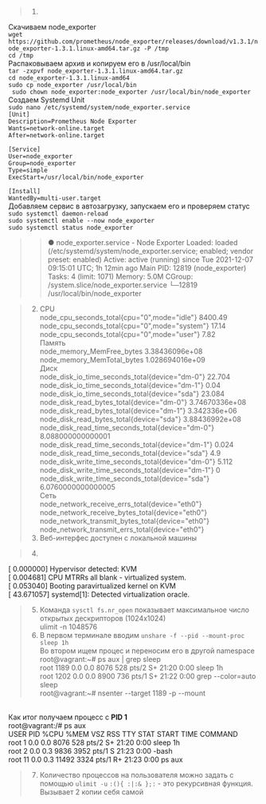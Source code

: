> 1. 
Скачиваем node_exporter<br>
`wget https://github.com/prometheus/node_exporter/releases/download/v1.3.1/node_exporter-1.3.1.linux-amd64.tar.gz -P /tmp`<br>
`cd /tmp`<br>
Распаковываем архив и копируем его в /usr/local/bin<br>
`tar -zxpvf node_exporter-1.3.1.linux-amd64.tar.gz`<br>
`cd node_exporter-1.3.1.linux-amd64`<br>
`sudo cp node_exporter /usr/local/bin`<br>
` sudo chown node_exporter:node_exporter /usr/local/bin/node_exporter`<br>
Создаем Systemd Unit<br>
`sudo nano /etc/systemd/system/node_exporter.service`<br>
`[Unit]`<br>
`Description=Prometheus Node Exporter`<br>
`Wants=network-online.target`<br>
`After=network-online.target`<br>
` `<br>
`[Service]`<br>
`User=node_exporter`<br>
`Group=node_exporter`<br>
`Type=simple`<br>
`ExecStart=/usr/local/bin/node_exporter`<br>
` `<br>
`[Install]`<br>
`WantedBy=multi-user.target`<br>
Добавляем сервис в автозагрузку, запускаем его и проверяем статус<br>
`sudo systemctl daemon-reload`<br>
`sudo systemctl enable --now node_exporter`<br>
`sudo systemctl status node_exporter`<br>

>>● node_exporter.service - Node Exporter
>>     Loaded: loaded (/etc/systemd/system/node_exporter.service; enabled; vendor preset: enabled)
>>     Active: active (running) since Tue 2021-12-07 09:15:01 UTC; 1h 12min ago
>>   Main PID: 12819 (node_exporter)
>>      Tasks: 4 (limit: 1071)
>>      Memory: 5.0M
>>     CGroup: /system.slice/node_exporter.service
>>             └─12819 /usr/local/bin/node_exporter

> 2. CPU<br>
node_cpu_seconds_total{cpu="0",mode="idle"} 8400.49<br>
node_cpu_seconds_total{cpu="0",mode="system"} 17.14<br>
node_cpu_seconds_total{cpu="0",mode="user"} 7.82<br>
Память<br>
node_memory_MemFree_bytes 3.38436096e+08<br>
node_memory_MemTotal_bytes 1.028694016e+09<br>
Диск<br>
node_disk_io_time_seconds_total{device="dm-0"} 22.704<br>
node_disk_io_time_seconds_total{device="dm-1"} 0.04<br>
node_disk_io_time_seconds_total{device="sda"} 23.084<br>
node_disk_read_bytes_total{device="dm-0"} 3.74670336e+08<br>
node_disk_read_bytes_total{device="dm-1"} 3.342336e+06<br>
node_disk_read_bytes_total{device="sda"} 3.88436992e+08<br>
node_disk_read_time_seconds_total{device="dm-0"} 8.088000000000001<br>
node_disk_read_time_seconds_total{device="dm-1"} 0.024<br>
node_disk_read_time_seconds_total{device="sda"} 4.9<br>
node_disk_write_time_seconds_total{device="dm-0"} 5.112<br>
node_disk_write_time_seconds_total{device="dm-1"} 0<br>
node_disk_write_time_seconds_total{device="sda"} 6.0760000000000005<br>
Сеть<br>
node_network_receive_errs_total{device="eth0"}<br>
node_network_receive_bytes_total{device="eth0"}<br>
node_network_transmit_bytes_total{device="eth0"}<br>
node_network_transmit_errs_total{device="eth0"}<br>
> 3. Веб-интерфес доступен с локальной машины<br>

> 4.  
[    0.000000] Hypervisor detected: KVM<br>
[    0.004681] CPU MTRRs all blank - virtualized system.<br>
[    0.053040] Booting paravirtualized kernel on KVM<br>
[   43.671057] systemd[1]: Detected virtualization oracle.<br>

> 5. Команда `sysctl fs.nr_open` показывает максимальное число открытых дескрипторов (1024х1024)<br>
     ulimit -n 1048576<br>
> 6.  В первом терминале вводим `unshare -f --pid --mount-proc sleep 1h`<br>
Во втором ищем процес и переносим его в другой namespace<br>
root@vagrant:~# ps aux | grep sleep<br>
root        1189  0.0  0.0   8076   528 pts/2    S+   21:20   0:00 sleep 1h<br>
root        1202  0.0  0.0   8900   736 pts/1    S+   21:22   0:00 grep --color=auto sleep<br>
root@vagrant:~# nsenter --target 1189 -p --mount<br>
<br>
Как итог получаем процесс с <b>PID 1</b><br>
root@vagrant:/# ps aux<br>
USER         PID %CPU %MEM    VSZ   RSS TTY      STAT START   TIME COMMAND<br>
root           1  0.0  0.0   8076   528 pts/2    S+   21:20   0:00 sleep 1h<br>
root           2  0.0  0.3   9836  3952 pts/1    S    21:23   0:00 -bash<br>
root          11  0.0  0.3  11492  3324 pts/1    R+   21:23   0:00 ps aux<br>

> 7. Количество процессов на пользователя можно задать с помощью `ulimit -u`
`:(){ :|:& };:` - это рекурсивная функция. Вызывает 2 копии себя самой